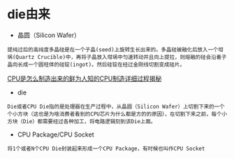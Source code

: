 # die由来
* 晶圆（Silicon Wafer）
```
提纯过后的高纯度多晶硅是在一个子晶(seed)上旋转生长出来的。多晶硅被融化后放入一个坩埚(Quartz Crucible)中，再将子晶放入坩埚中匀速转动并且向上提拉，则熔融的硅会沿着子晶向长成一个圆柱体的硅锭(ingot)。然后硅锭在经过金刚线切割变成硅片。
```
[CPU是怎么制造出来的鲜为人知的CPU制造详细过程揭秘](https://wenku.baidu.com/view/383155ee6237ee06eff9aef8941ea76e58fa4a37.html)
* die
```
Die或者CPU Die指的是处理器在生产过程中，从晶圆（Silicon Wafer）上切割下来的一个个小方块（这也是为啥消费者看到的CPU芯片为什么都是方的的原因），在切割下来之前，每个小方块（Die）都需要经过各种加工，将电路逻辑刻到该Die上面。
```
* CPU Package/CPU Socket
```
将1个或者N个CPU Die封装起来形成一个CPU Package，有时候也叫作CPU Socket
```
